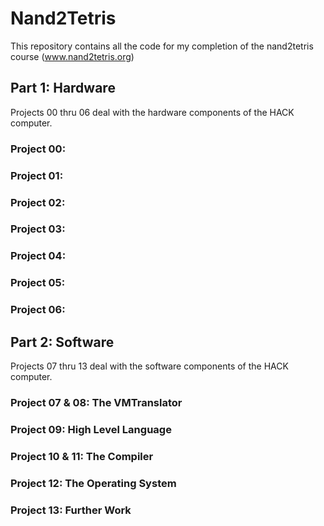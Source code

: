 # Nand2Tetris

This repository contains all the code for my completion of the nand2tetris course (www.nand2tetris.org)

## Part 1: Hardware

Projects 00 thru 06 deal with the hardware components of the HACK computer.

### Project 00:
### Project 01:
### Project 02:
### Project 03:
### Project 04:
### Project 05:
### Project 06:

## Part 2: Software

Projects 07 thru 13 deal with the software components of the HACK computer.

### Project 07 & 08: The VMTranslator
### Project 09: High Level Language
### Project 10 & 11: The Compiler
### Project 12: The Operating System
### Project 13: Further Work
